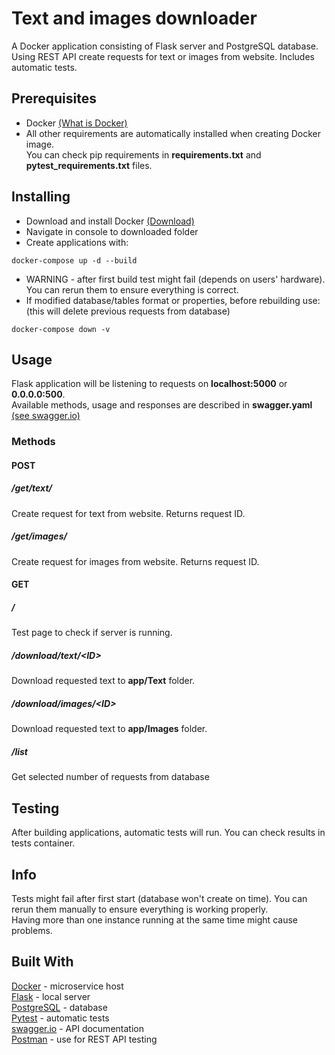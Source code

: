 # Text and images downloader
A Docker application consisting of Flask server and PostgreSQL database. Using REST API create requests for text or images from website. Includes automatic tests.
## Prerequisites
+ Docker [(What is Docker)](https://opensource.com/resources/what-docker)
+ All other requirements are automatically installed when creating Docker image.
<br>You can check pip requirements in **requirements.txt** and **pytest_requirements.txt** files.
## Installing
+ Download and install Docker [(Download)](https://docs.docker.com/get-docker/)
+ Navigate in console to downloaded folder
+ Create applications with:
```
docker-compose up -d --build
```
+ WARNING - after first build test might fail (depends on users' hardware). You can rerun them to ensure everything is correct.
+ If modified database/tables format or properties, before rebuilding use:
<br>(this will delete previous requests from database)
```
docker-compose down -v
```
## Usage
Flask application will be listening to requests on __localhost:5000__ or __0.0.0.0:500__.
<br> Available methods, usage and responses are described in **swagger.yaml** [(see swagger.io)](https://editor.swagger.io/)
### Methods
#### POST
##### /get/text/
Create request for text from website. Returns request ID.
##### /get/images/
Create request for images from website. Returns request ID.
#### GET
##### /
Test page to check if server is running.
##### /download/text/\<ID>
Download requested text to **app/Text** folder.
##### /download/images/\<ID>
Download requested text to **app/Images** folder.
##### /list
Get selected number of requests from database
## Testing
After building applications, automatic tests will run. You can check results in tests container.
## Info
Tests might fail after first start (database won't create on time). You can rerun them manually to ensure everything is working properly.
<br>Having more than one instance running at the same time might cause problems.
## Built With
[Docker](https://www.docker.com/) - microservice host
<br>[Flask](https://flask.palletsprojects.com/) - local server
<br>[PostgreSQL](https://www.postgresql.org/) - database
<br>[Pytest](https://docs.pytest.org/en/latest/) - automatic tests
<br>[swagger.io](https://swagger.io/) - API documentation
<br>[Postman](https://www.postman.com/) - use for REST API testing

